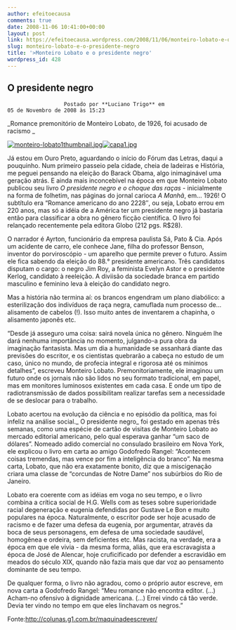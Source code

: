 ```yaml
---
author: efeitoecausa
comments: true
date: 2008-11-06 10:41:00+00:00
layout: post
link: https://efeitoecausa.wordpress.com/2008/11/06/monteiro-lobato-e-o-presidente-negro/
slug: monteiro-lobato-e-o-presidente-negro
title: '>Monteiro Lobato e o presidente negro'
wordpress_id: 428
---
```


>

## O presidente negro

                    

                      Postado por **Luciano Trigo** em                        05 de Novembro de 2008 às 15:23           

                                           

_Romance premonitório de Monteiro Lobato, de 1926, foi acusado de racismo _

[![monteiro-lobato1thumbnail.jpg](http://colunas.g1.com.br/files/25/2008/11/monteiro-lobato1thumbnail.jpg)](http://colunas.g1.com.br/files/25/2008/11/monteiro-lobato1thumbnail.jpg)[![capa1.jpg](http://colunas.g1.com.br/files/25/2008/11/capa1.jpg)](http://colunas.g1.com.br/files/25/2008/11/capa1.jpg)

Já estou em Ouro Preto, aguardando o início do Fórum das Letras, daqui a pouquinho. Num primeiro passeio pela cidade, cheia de ladeiras e História, me peguei pensando na eleição do Barack Obama, algo inimaginável uma geração atrás. E ainda mais inconcebível na época em que Monteiro Lobato publicou seu livro _O presidente negro_ _e o choque das raças_ - inicialmente na forma de folhetim, nas páginas do jornal carioca _A Manhã_, em… 1926! O subtítulo era “Romance americano do ano 2228″, ou seja, Lobato errou em 220 anos, mas só a idéia de a América ter um presidente negro já bastaria então para classificar a obra no gênero ficção científica. O livro foi relançado recentemente pela editora Globo (212 pgs. R$28).

O narrador é Ayrton, funcionário da empresa paulista Sá, Pato & Cia. Após um acidente de carro, ele conhece Jane, filha do professor Benson, inventor do porviroscópio - um aparelho que permite prever o futuro. Assim ele fica sabendo da eleição do 88.° presidente americano. Três candidatos disputam o cargo: o negro Jim Roy, a feminista Evelyn Astor e o presidente Kerlog, candidato à reeleição. A diviisão da sociedade branca em partido masculino e feminino leva à eleição do candidato negro.

Mas a história não termina aí: os brancos engendram um plano diabólico: a esterilização dos indivíduos de raça negra, camuflada num processo de… alisamento de cabelos (!). Isso muito antes de inventarem a chapinha, o alisamento japonês etc.

“Desde já asseguro uma coisa: sairá novela única no gênero. Ninguém lhe dará nenhuma importância no momento, julgando-a pura obra da imaginação fantasista. Mas um dia a humanidade se assanhará diante das previsões do escritor, e os cientistas quebrarão a cabeça no estudo de um caso, único no mundo, de profecia integral e rigorosa até os mínimos detalhes”, escreveu Monteiro Lobato. Premonitoriamente, ele imaginou um futuro onde os jornais não são lidos no seu formato tradicional, em papel, mas em monitores luminosos existentes em cada casa. E onde um tipo de radiotransmissão de dados possibilitam realizar tarefas sem a necessidade de se deslocar para o trabalho.

Lobato acertou na evolução da ciência e no episódio da política, mas foi infeliz na análise social._ O presidente negro_ foi gestado em apenas três semanas, como uma espécie de cartão de visitas de Monteiro Lobato ao mercado editorial americano, pelo qual esperava ganhar “um saco de dólares”. Nomeado adido comercial no consulado brasileiro em Nova York, ele explicou o livro em carta ao amigo Godofredo Rangel: “Acontecem coisas tremendas, mas vence por fim a inteligência do branco”. Na mesma carta, Lobato, que não era exatamente bonito, diz que a miscigenação criara uma classe de “corcundas de Notre Dame” nos subúrbios do Rio de Janeiro.

Lobato era coerente com as idéias em voga no seu tempo, e o livro combina a crítica social de H.G. Wells com as teses sobre superioridade racial degeneração e eugenia defendidas por Gustave Le Bon e muito populares na época. Naturalmente, o escritor pode ser hoje acusado de racismo e de fazer uma defesa da eugenia, por argumentar, através da boca de seus personagens, em defesa de uma sociedade saudável, homogênea e ordeira, sem deficientes etc. Mas racista, na verdade, era a época em que ele vivia - da mesma forma, aliás, que era escravagista a época de José de Alencar, hoje cruficificado por defender a escravidão em meados do século XIX, quando não fazia mais que dar voz ao pensamento dominante de seu tempo.

De qualquer forma, o livro não agradou, como o próprio autor escreve, em nova carta a Godofredo Rangel: “Meu romance não encontra editor. (…) Acham-no ofensivo à dignidade americana. (…) Errei vindo cá tão verde. Devia ter vindo no tempo em que eles linchavam os negros.”

  


Fonte:http://colunas.g1.com.br/maquinadeescrever/  

